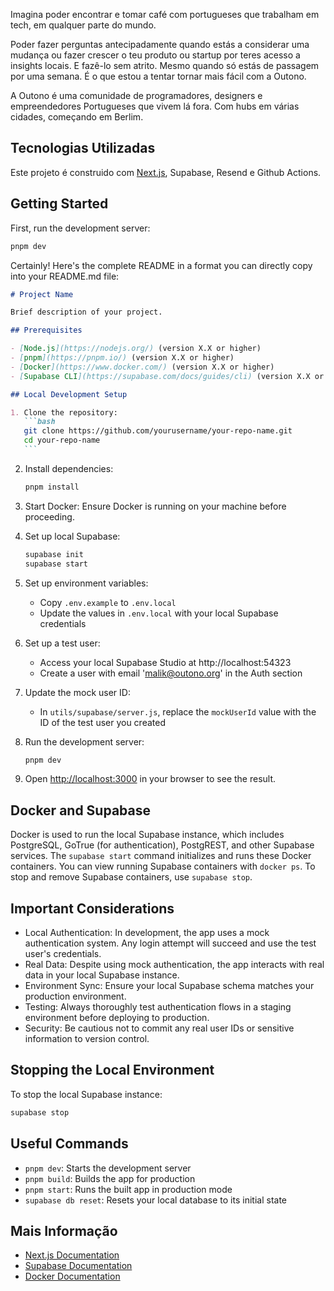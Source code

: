 Imagina poder encontrar e tomar café com portugueses que trabalham em tech, em qualquer parte do mundo.

Poder fazer perguntas antecipadamente quando estás a considerar uma mudança ou fazer crescer o teu produto ou startup por teres acesso a insights locais. E fazê-lo sem atrito. Mesmo quando só estás de passagem por uma semana. É o que estou a tentar tornar mais fácil com a Outono.

A Outono é uma comunidade de programadores, designers e empreendedores Portugueses que vivem lá fora. Com hubs em várias cidades, começando em Berlim.

## Tecnologias Utilizadas

Este projeto é construido com [Next.js](https://nextjs.org/), Supabase, Resend e Github Actions.

## Getting Started

First, run the development server:

```bash
pnpm dev
```

Certainly! Here's the complete README in a format you can directly copy into your README.md file:

````markdown
# Project Name

Brief description of your project.

## Prerequisites

- [Node.js](https://nodejs.org/) (version X.X or higher)
- [pnpm](https://pnpm.io/) (version X.X or higher)
- [Docker](https://www.docker.com/) (version X.X or higher)
- [Supabase CLI](https://supabase.com/docs/guides/cli) (version X.X or higher)

## Local Development Setup

1. Clone the repository:
   ```bash
   git clone https://github.com/yourusername/your-repo-name.git
   cd your-repo-name
   ```
````

2. Install dependencies:

   ```bash
   pnpm install
   ```

3. Start Docker:
   Ensure Docker is running on your machine before proceeding.

4. Set up local Supabase:

   ```bash
   supabase init
   supabase start
   ```

5. Set up environment variables:

   - Copy `.env.example` to `.env.local`
   - Update the values in `.env.local` with your local Supabase credentials

6. Set up a test user:

   - Access your local Supabase Studio at http://localhost:54323
   - Create a user with email 'malik@outono.org' in the Auth section

7. Update the mock user ID:

   - In `utils/supabase/server.js`, replace the `mockUserId` value with the ID of the test user you created

8. Run the development server:

   ```bash
   pnpm dev
   ```

9. Open [http://localhost:3000](http://localhost:3000) in your browser to see the result.

## Docker and Supabase

Docker is used to run the local Supabase instance, which includes PostgreSQL, GoTrue (for authentication), PostgREST, and other Supabase services.
The `supabase start` command initializes and runs these Docker containers.
You can view running Supabase containers with `docker ps`.
To stop and remove Supabase containers, use `supabase stop`.

## Important Considerations

- Local Authentication: In development, the app uses a mock authentication system. Any login attempt will succeed and use the test user's credentials.
- Real Data: Despite using mock authentication, the app interacts with real data in your local Supabase instance.
- Environment Sync: Ensure your local Supabase schema matches your production environment.
- Testing: Always thoroughly test authentication flows in a staging environment before deploying to production.
- Security: Be cautious not to commit any real user IDs or sensitive information to version control.

## Stopping the Local Environment

To stop the local Supabase instance:

```bash
supabase stop
```

## Useful Commands

- `pnpm dev`: Starts the development server
- `pnpm build`: Builds the app for production
- `pnpm start`: Runs the built app in production mode
- `supabase db reset`: Resets your local database to its initial state

## Mais Informação

- [Next.js Documentation](https://nextjs.org/docs)
- [Supabase Documentation](https://supabase.com/docs)
- [Docker Documentation](https://docs.docker.com/)

```

```
